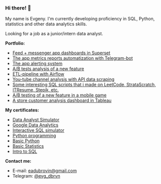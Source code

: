 ### Hi there! 👋

My name is Evgeny. I'm currently developing proficiency in SQL, Python, statistics and other data analytics skills.  

Looking for a job as a junior/intern data analyst.

**Portfolio:**
* [Feed + messenger app dashboards in Superset](https://github.com/EvgDubrovin/Data_Analyst_Simulator/tree/main/1_dashboards)
* [The app metrics reports automatization with Telegram-bot](https://github.com/EvgDubrovin/Data_Analyst_Simulator/tree/main/2_reports_automatization)
* [The app alerting system](https://github.com/EvgDubrovin/Data_Analyst_Simulator/tree/main/3_anomalies_alerts)
* [A/B tests analysis of a new feature](https://github.com/EvgDubrovin/Data_Analyst_Simulator/tree/main/5_AB_tests)
* [ETL-pipeline with Airflow](https://github.com/EvgDubrovin/Data_Analyst_Simulator/tree/main/6_ETL_pipeline)
* [You-tube channel analysis with API data scraping](https://github.com/EvgDubrovin/Web_Scraping/blob/main/YouTube_API.ipynb)
* [Some interesting SQL scripts that i made on LeetCode, StrataScratch, ITResume, Stepik, etc.](https://github.com/EvgDubrovin/SQL)
* [A/B testing of a new feature in a mobile game](https://www.kaggle.com/evgenevgen/mobile-game-a-b-testing)
* [A store customer analysis dashboard in Tableau](https://public.tableau.com/app/profile/evgeny8602/viz/CustomerAnalysis_usStoreSales/Dashboard1)

**My certificates:**
* [Data Analyst Simulator](https://drive.google.com/file/d/1pYSw21mLEC9skVX-ovlHEGv9LBq6c0fT/view?usp=sharing)
* [Google Data Analytics](https://coursera.org/share/0d043b46b7266ad0e950643238b31c90)
* [Interactive SQL simulator](https://stepik.org/cert/861006)
* [Python programming](https://stepik.org/cert/370691)
* [Basic Python](https://drive.google.com/file/d/1-p9C7k06F4iVeuAV5uRqWfAdtAIzhVrb/view?usp=sharing)
* [Basic Statistics](https://stepik.org/cert/305632)
* [Intro to SQL](https://drive.google.com/file/d/1yBKXDNdEwNozvdZ9HGj6Edqzenok4gxm/view?usp=sharing)

**Contact me:**
* E-mail: eadubrovin@gmail.com
* Telegram: [@evg_dbrvn](https://t.me/evg_dbrvn)


<!--
**EvgDubrovin/EvgDubrovin** is a ✨ _special_ ✨ repository because its `README.md` (this file) appears on your GitHub profile.

Here are some ideas to get you started:

- 🔭 I’m currently working on ...
- 🌱 I’m currently learning ...
- 👯 I’m looking to collaborate on ...
- 🤔 I’m looking for help with ...
- 💬 Ask me about ...
- 📫 How to reach me: ...
- 😄 Pronouns: ...
- ⚡ Fun fact: ...
-->
